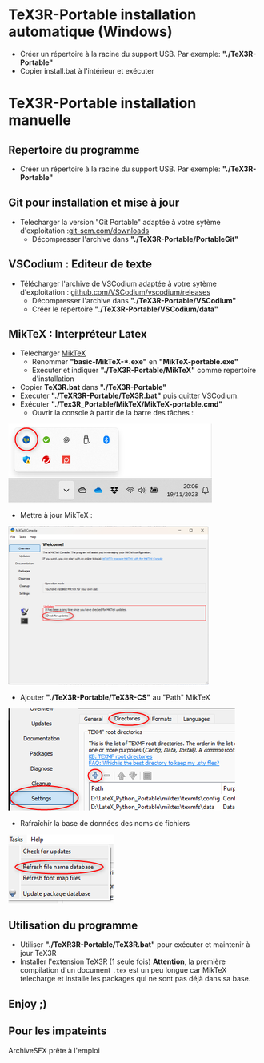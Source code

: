 # TeX3R-Portable installation automatique (Windows)
* Créer un répertoire à la racine du support USB. Par exemple: **"./TeX3R-Portable"**
* Copier install.bat à l'intérieur et exécuter

# TeX3R-Portable installation manuelle

## Repertoire du programme
* Créer un répertoire à la racine du support USB. Par exemple: **"./TeX3R-Portable"**

## Git pour installation et mise à jour
 
* Telecharger la version "Git Portable" adaptée à votre sytème d'exploitation :[git-scm.com/downloads](https://git-scm.com/downloads)
   * Décompresser l'archive dans **"./TeX3R-Portable/PortableGit"**

## VSCodium : Editeur de texte

* Télécharger l'archive de VSCodium adaptée à votre sytème d'exploitation :  [github.com/VSCodium/vscodium/releases](https://github.com/VSCodium/vscodium/releases)
   * Décompresser l'archive dans **"./TeX3R-Portable/VSCodium"**
   * Créer le repertoire **"./TeX3R-Portable/VSCodium/data"**

## MikTeX : Interpréteur Latex
* Telecharger [MikTeX](https://MikTeX.org/download)
   * Renommer **"basic-MikTeX-*.exe"** en **"MikTeX-portable.exe"**
   * Executer et indiquer **"./TeX3R-Portable/MikTeX"** comme repertoire d'installation
* Copier **TeX3R.bat** dans **"./TeX3R-Portable"**
* Executer **"./TeXR3R-Portable/TeX3R.bat"** puis quitter VSCodium.
* Exécuter **"./Tex3R_Portable/MikTeX/MikTeX-portable.cmd"**
   * Ouvrir la console à partir de la barre des tâches :

 ![](assets/images/console-miktek.png)
  
   * Mettre à jour MikTeX : 

 <img src="./assets/images/update-MikTeX.png" width="400"/>
  
   * Ajouter **"./TeX3R-Portable/TeX3R-CS"** au "Path" MikTeX
 
  ![](assets/images/path-MikTeX.png)

   * Rafraîchir la base de données des noms de fichiers
 
  ![](assets/images/name_database-MikTeX.png)

## Utilisation du programme
* Utiliser **"./TeXR3R-Portable/TeX3R.bat"** pour exécuter et maintenir à jour TeX3R
* Installer l'extension TeX3R (1 seule fois)
**Attention**, la première compilation d'un document ```.tex``` est un peu longue car MikTeX telecharge et installe les packages qui ne sont pas déjà dans sa base.

## Enjoy ;) 

## Pour les impateints
ArchiveSFX prête à l'emploi
